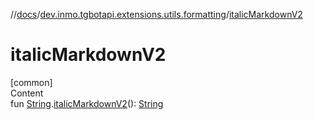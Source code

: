 //[docs](../../index.md)/[dev.inmo.tgbotapi.extensions.utils.formatting](index.md)/[italicMarkdownV2](italic-markdown-v2.md)



# italicMarkdownV2  
[common]  
Content  
fun [String](https://kotlinlang.org/api/latest/jvm/stdlib/kotlin/-string/index.html).[italicMarkdownV2](italic-markdown-v2.md)(): [String](https://kotlinlang.org/api/latest/jvm/stdlib/kotlin/-string/index.html)  



